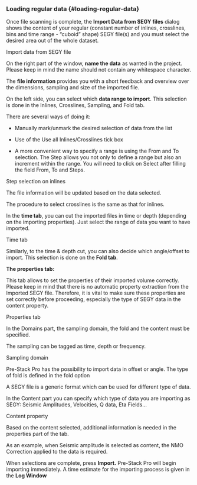 ### Loading regular data {#loading-regular-data}

Once file scanning is complete, the **Import Data from SEGY files** dialog shows the content of your regular (constant number of inlines, crosslines, bins and time range - “cuboid” shape) SEGY file(s) and you must select the desired area out of the whole dataset.

Import data from SEGY file

On the right part of the window, **name the data** as wanted in the project. Please keep in mind the name should not contain any whitespace character.

The **file information** provides you with a short feedback and overview over the dimensions, sampling and size of the imported file.

On the left side, you can select which **data range to import**. This selection is done in the Inlines, Crosslines, Sampling, and Fold tab.

There are several ways of doing it:

- Manually mark/unmark the desired selection of data from the list

- Use of the Use all Inlines/Crosslines tick box

- A more convenient way to specify a range is using the From and To selection. The Step allows you not only to define a range but also an increment within the range. You will need to click on Select after filling the field From, To and Steps.

Step selection on inlines

The file information will be updated based on the data selected.

The procedure to select crosslines is the same as that for inlines.

In the **time tab**, you can cut the imported files in time or depth (depending on the importing properties). Just select the range of data you want to have imported.

Time tab

Similarly, to the time &amp; depth cut, you can also decide which angle/offset to import. This selection is done on the **Fold tab**.

**The properties tab:**

This tab allows to set the properties of their imported volume correctly. Please keep in mind that there is no automatic property extraction from the Imported SEGY file. Therefore, it is vital to make sure these properties are set correctly before proceeding, especially the type of SEGY data in the content property.

Properties tab

In the Domains part, the sampling domain, the fold and the content must be specified.

The sampling can be tagged as time, depth or frequency.

Sampling domain

Pre-Stack Pro has the possibility to import data in offset or angle. The type of fold is defined in the fold option

A SEGY file is a generic format which can be used for different type of data.

In the Content part you can specify which type of data you are importing as SEGY: Seismic Amplitudes, Velocities, Q data, Eta Fields…

Content property

Based on the content selected, additional information is needed in the properties part of the tab.

As an example, when Seismic amplitude is selected as content, the NMO Correction applied to the data is required.

When selections are complete, press **Import.** Pre-Stack Pro will begin importing immediately. A time estimate for the importing process is given in the **Log Window**
